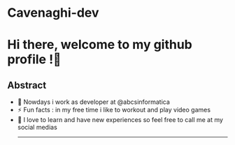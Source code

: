 # Cavenaghi-dev


<body>
   <h1>
        Hi there, welcome to my github profile !👋
   </h1> 
  
   <h2>
     Abstract
   </h2>

- 🔭 Nowdays i work as developer at @abcsinformatica
- ⚡ Fun facts : in my free time i like to workout and play video games
- 💬 I love to learn and have new experiences so feel free to call me at my social medias <hr>
</body>

<!--
*Guilherme-del/cavenaghi-dev** is a ✨ _special_ ✨ repository because its `README.md` (this file) appears on your GitHub profile.
